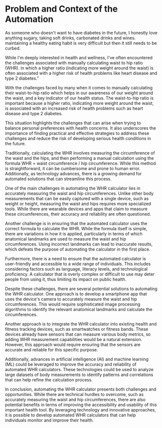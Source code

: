 # Problem and Context of the Automation
 As someone who doesn't want to have diabetes in the future, I honestly love anything sugary, taking soft drinks, carbonated drinks and wines. maintaining a healthy eating habit is very difficult but then it still needs to be curbed.

While I'm deeply interested in health and wellness, I've often encountered the challenges associated with manually calculating waist to hip ratio (WHR). in which a higher ratio (indicating more weight around the waist) is often associated with a higher risk of health problems like heart disease and type 2 diabetes."

With the challenges faced by many when it comes to manually calculating their waist-to-hip ratio which helps in our awareness of our weight around the waist, and a key indicator of our health status. The waist-to-hip ratio is important because a higher ratio, indicating more weight around the waist, is associated with an increased risk of health problems such as heart disease and type 2 diabetes.

This situation highlights the challenges that can arise when trying to balance personal preferences with health concerns. It also underscores the importance of finding practical and effective strategies to address these challenges and reduce the risk of developing serious health conditions in the future.

Traditionally, calculating the WHR involves measuring the circumference of the waist and the hips, and then performing a manual calculation using the formula WHR = waist circumference / hip circumference. While this method is straightforward, it can be cumbersome and prone to human error. Additionally, as technology advances, there is a growing demand for automated solutions that can streamline this process.

One of the main challenges in automating the WHR calculator lies in accurately measuring the waist and hip circumferences. Unlike other body measurements that can be easily captured with a single device, such as weight or height, measuring the waist and hips requires more specialized tools. While there are wearable devices and apps that claim to measure these circumferences, their accuracy and reliability are often questioned.

Another challenge is in ensuring that the automated calculator uses the correct formula to calculate the WHR. While the formula itself is simple, there are variations in how it is applied, particularly in terms of which anatomical landmarks are used to measure the waist and hip circumferences. Using incorrect landmarks can lead to inaccurate results, which defeats the purpose of automating the calculator in the first place.

Furthermore, there is a need to ensure that the automated calculator is user-friendly and accessible to a wide range of individuals. This includes considering factors such as language, literacy levels, and technological proficiency. A calculator that is overly complex or difficult to use may deter people from using it, thus limiting its impact on public health.

Despite these challenges, there are several potential solutions to automating the WHR calculator. One approach is to develop a smartphone app that uses the device's camera to accurately measure the waist and hip circumferences. This would require sophisticated image processing algorithms to identify the relevant anatomical landmarks and calculate the circumferences.

Another approach is to integrate the WHR calculator into existing health and fitness tracking devices, such as smartwatches or fitness bands. These devices already have sensors that can measure various body metrics, so adding WHR measurement capabilities would be a natural extension. However, this approach would require ensuring that the sensors are accurate and reliable for this specific purpose.

Additionally, advances in artificial intelligence (AI) and machine learning (ML) could be leveraged to improve the accuracy and reliability of automated WHR calculators. These technologies could be used to analyze large datasets of body measurements to identify patterns and correlations that can help refine the calculation process.

In conclusion, automating the WHR calculator presents both challenges and opportunities. While there are technical hurdles to overcome, such as accurately measuring the waist and hip circumferences, there are also potential benefits in terms of improving the accessibility and usability of this important health tool. By leveraging technology and innovative approaches, it is possible to develop automated WHR calculators that can help individuals monitor and improve their health.

